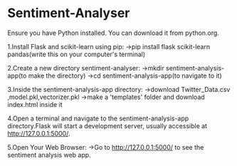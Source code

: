 # Sentiment-Analyser
Ensure you have Python installed. You can download it from python.org.

1.Install Flask and scikit-learn using pip:
        ->pip install flask scikit-learn pandas(write this on your computer's terminal)
        
2.Create a new directory sentiment-analyser:
        ->mkdir sentiment-analysis-app(to make the directory)
        ->cd sentiment-analysis-app(to navigate to it)
        
3.Inside the sentiment-analysis-app directory:
        ->download Twitter_Data.csv ,model.pkl,vectorizer.pkl
        ->make a 'templates' folder and download index.html inside it
        
4.Open a terminal and navigate to the sentiment-analysis-app directory.Flask will start a development server, usually accessible at http://127.0.0.1:5000/.

5.Open Your Web Browser:
        ->Go to http://127.0.0.1:5000/ to see the sentiment analysis web app.        
